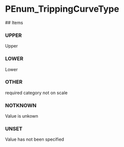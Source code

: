 # PEnum_TrippingCurveType

<!-- end of definition -->## Items

### UPPER
Upper

### LOWER
Lower

### OTHER
required category not on scale

### NOTKNOWN
Value is unkown

### UNSET
Value has not been specified
